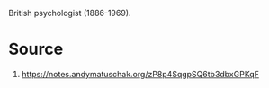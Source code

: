 British psychologist (1886-1969).
# Source
1. https://notes.andymatuschak.org/zP8p4SqgpSQ6tb3dbxGPKqF